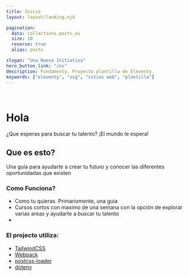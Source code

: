```yaml
---
title: Inicio
layout: layout/landing.njk

pagination:
  data: collections.posts_es
  size: 10
  reverse: true
  alias: posts

slogan: "Una Nueva Initiativa"
hero_button_link: "/es"
description: Fundamenty, Proyecto plantilla de Eleventy.
keywords: ["eleventy", "ssg", "sitios web", "plantilla"]
---
```

<div
    style="background-image:
           url('{{ "/images/usa-venezuela.jpeg"  | url}}');
    height:200px;
    background-size: 100%;
    background-position:center;">&nbsp;</div>


# Hola

¿Que esperas para buscar tu talento? ¡El mundo le espera!


## Que es esto?

Una guía para ayudarte a crear tu futuro y conocer las diferentes oportunidadas que existen

### Como Funciona?
- Como tu quieras. Primariomente, una guia
- Cursos cortos con maximo de una semana con la opción de explorar varias areas y ayudarte a buscar tu talento
- 

### El projecto utiliza:
- [TailwindCSS](https://tailwindcss.com/)
- [Webpack](https://webpack.js.org/)
- [postcss-loader](https://github.com/postcss/postcss-loader)
- [dotenv](https://github.com/motdotla/dotenv)
